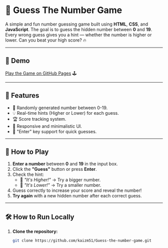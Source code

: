 # 🎲 Guess The Number Game

A simple and fun number guessing game built using **HTML**, **CSS**, and **JavaScript**. The goal is to guess the hidden number between **0** and **19**. Every wrong guess gives you a hint — whether the number is higher or lower. Can you beat your high score? 🔥

---

## 🚀 Demo
[Play the Game on GitHub Pages](https://kaizm51.github.io/Guess-the-number-game/) 🕹️

---

## 🧩 Features
- 🎯 Randomly generated number between 0-19.
- 💡 Real-time hints (Higher or Lower) for each guess.
- 🏆 Score tracking system.
- 🎨 Responsive and minimalistic UI.
- 🎉 "Enter" key support for quick guesses.

---
## 📖 How to Play
1. **Enter a number** between **0** and **19** in the input box.
2. Click the **"Guess"** button or press **Enter**.
3. Check the hint:
   - 🔺 *"It's Higher!"* → Try a bigger number.
   - 🔻 *"It's Lower!"* → Try a smaller number.
4. Guess correctly to increase your score and reveal the number!
5. **Try again** with a new hidden number after each correct guess.

---

## 🛠️ How to Run Locally
1. **Clone the repository:**
   ```bash
   git clone https://github.com/kaizm51/Guess-the-number-game.git
